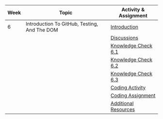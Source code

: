 | Week | Topic                                        | Activity & Assignment          |
|------|----------------------------------------------|--------------------------------|
| 6    | Introduction To GitHub, Testing, And The DOM | [Introduction](./Introduction%20And%20Instructions.pdf)                  |
|      |                                              | [Discussions](https://classroom.google.com/c/NjE2MjExMTIzMTI1/a/NTI4OTMzODg0MjY3/details)                   |
|      |                                              | [Knowledge Check 6.1](https://docs.google.com/forms/d/1nlHgsKwJkUH8U4w6hglBTTnpMMVjOF0ON30grfL0O0s/edit)            |
|      |                                              | [Knowledge Check 6.2]()            |
|      |                                              | [Knowledge Check 6.3]()            |
|      |                                              | [Coding Activity]() |
|      |                                              | [Coding Assignment]() |
|      |                                              | [Additional Resources](./Additional%20Resources.pdf)           |
